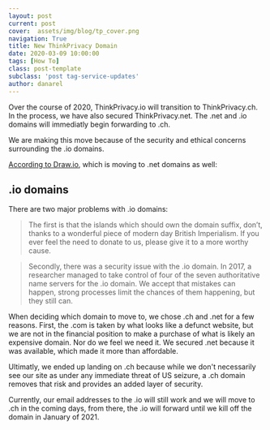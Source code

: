 ```yaml
---
layout: post
current: post
cover:  assets/img/blog/tp_cover.png
navigation: True
title: New ThinkPrivacy Domain
date: 2020-03-09 10:00:00
tags: [How To]
class: post-template
subclass: 'post tag-service-updates'
author: danarel
---
```


Over the course of 2020, ThinkPrivacy.io will transition to ThinkPrivacy.ch. In the process, we have also secured ThinkPrivacy.net. The .net and .io domains will immediatly begin forwarding to .ch. 

We are making this move because of the security and ethical concerns surrounding the .io domains. 

[According to Draw.io](https://www.diagrams.net/blog/move-diagrams-net), which is moving to .net domains as well:

## .io domains

There are two major problems with .io domains:

>The first is that the islands which should own the domain suffix, don’t, thanks to a wonderful piece of modern day British Imperialism. If you ever feel the need to donate to us, please give it to a more worthy cause.

>Secondly, there was a security issue with the .io domain. In 2017, a researcher managed to take control of four of the seven authoritative name servers for the .io domain. We accept that mistakes can happen, strong processes limit the chances of them happening, but they still can.

When deciding which domain to move to, we chose .ch and .net for a few reasons. First, the .com is taken by what looks like a defunct website, but we are not in the financial position to make a purchase of what is likely an expensive domain. Nor do we feel we need it. We secured .net because it was available, which made it more than affordable.

Ultimatly, we ended up landing on .ch because while we don't necessarily see our site as under any immediate threat of US seizure, a .ch domain removes that risk and provides an added layer of security. 

Currently, our email addresses to the .io will still work and we will move to .ch in the coming days, from there, the .io will forward until we kill off the domain in January of 2021. 